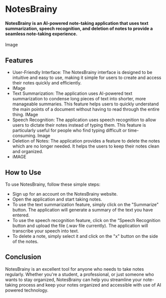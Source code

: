 # NotesBrainy

#### NotesBrainy is an AI-powered note-taking application that uses text summarization, speech recognition, and deletion of notes to provide a seamless note-taking experience.

Image 

## Features
-  User-Friendly Interface: The NotesBrainy interface is designed to be intuitive and easy to use, making it simple for users to create and access their notes quickly and efficiently.
-  IMage
- Text Summarization: The application uses AI-powered text summarization to condense long pieces of text into shorter, more manageable summaries. This feature helps users to quickly understand the main points of a document without having to read through the entire thing.
IMage
- Speech Recognition: The application uses speech recognition to allow users to dictate their notes instead of typing them. This feature is particularly useful for people who find typing difficult or time-consuming.
Image
- Deletion of Notes: The application provides a feature to delete the notes which are no longer needed. It helps the users to keep their notes clean and organized.
- iMAGE 

## How to Use

To use NotesBrainy, follow these simple steps:

- Sign up for an account on the NotesBrainy website.
- Open the application and start taking notes.
- To use the text summarization feature, simply click on the "Summarize" button. The application will generate a summary of the text you have entered.
- To use the speech recognition feature, click on the “Speech Recognition button and upload the file (.wav file currently). The application will transcribe your speech into text.
- To delete a note, simply select it and click on the "x" button on the side of the notes.

## Conclusion 

NotesBrainy is an excellent tool for anyone who needs to take notes regularly. Whether you're a student, a professional, or just someone who wants to stay organized, NotesBrainy can help you streamline your note-taking process and keep your notes organized and accessible with use of AI powered technology.


